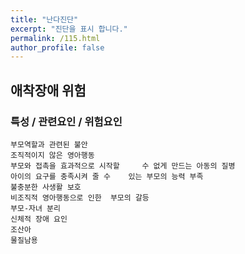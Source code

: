 ```yaml
---
title: "난다진단"
excerpt: "진단을 표시 합니다."
permalink: /115.html
author_profile: false
---
```

## 애착장애 위험



### 특성 / 관련요인 / 위험요인

>   

    부모역할과 관련된 불안
    조직적이지 않은 영아행동
    부모와 접촉을 효과적으로 시작할     수 없게 만드는 아동의 질병
    아이의 요구를 충족시켜 줄 수    있는 부모의 능력 부족
    불충분한 사생활 보호
    비조직적 영아행동으로 인한  부모의 갈등
    부모-자녀 분리
    신체적 장애 요인
    조산아
    물질남용
